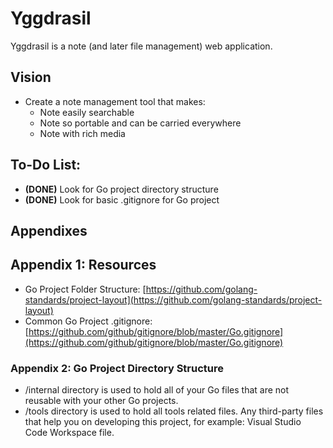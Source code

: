# Yggdrasil

Yggdrasil is a note (and later file management) web application.

## Vision

* Create a note management tool that makes:
    * Note easily searchable
    * Note so portable and can be carried everywhere
    * Note with rich media

## To-Do List:

* **(DONE)** Look for Go project directory structure 
* **(DONE)** Look for basic .gitignore for Go project

## Appendixes

## Appendix 1: Resources

* Go Project Folder Structure: [https://github.com/golang-standards/project-layout](https://github.com/golang-standards/project-layout)
* Common Go Project .gitignore: [https://github.com/github/gitignore/blob/master/Go.gitignore](https://github.com/github/gitignore/blob/master/Go.gitignore)

### Appendix 2: Go Project Directory Structure 

* /internal directory is used to hold all of your Go files that are not reusable with your other Go projects.
* /tools directory is used to hold all tools related files. Any third-party files that help you on developing this project, for example: Visual Studio Code Workspace file.